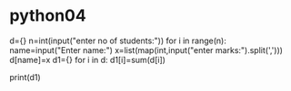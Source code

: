 # python04
d={}
n=int(input("enter no of students:"))
for i in range(n):
    name=input("Enter name:")
    x=list(map(int,input("enter marks:").split(',')))
    d[name]=x
d1={}
for i in d:
      d1[i]=sum(d[i])
    
    
print(d1)


